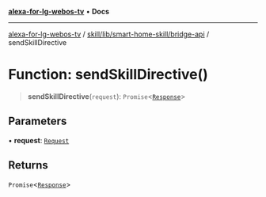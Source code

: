 [**alexa-for-lg-webos-tv**](../../../../../README.md) • **Docs**

***

[alexa-for-lg-webos-tv](../../../../../modules.md) / [skill/lib/smart-home-skill/bridge-api](../README.md) / sendSkillDirective

# Function: sendSkillDirective()

> **sendSkillDirective**(`request`): `Promise`\<[`Response`](../../../../../common/smart-home-skill/response/classes/Response.md)\>

## Parameters

• **request**: [`Request`](../../../../../common/smart-home-skill/request/classes/Request.md)

## Returns

`Promise`\<[`Response`](../../../../../common/smart-home-skill/response/classes/Response.md)\>
